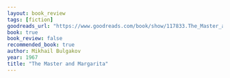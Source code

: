 ```yaml
---
layout: book_review
tags: [fiction]
goodreads_url: "https://www.goodreads.com/book/show/117833.The_Master_and_Margarita"
book: true
book_review: false
recommended_book: true
author: Mikhail Bulgakov
year: 1967
title: "The Master and Margarita"
---
```

